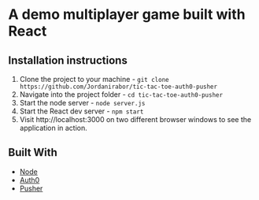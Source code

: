 # A demo multiplayer game built with React

## Installation instructions

1. Clone the project to your machine - `git clone https://github.com/Jordanirabor/tic-tac-toe-auth0-pusher`
2. Navigate into the project folder - `cd tic-tac-toe-auth0-pusher`
3. Start the node server - `node server.js`
4. Start the React dev server - `npm start`
5. Visit http://localhost:3000 on two different browser windows to see the application in action.

## Built With

- [Node](https://nodejs.org/en/)
- [Auth0](https://auth0.com/)
- [Pusher](https://pusher.com/)
